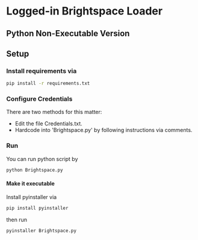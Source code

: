 # Logged-in Brightspace Loader
## Python Non-Executable Version

## Setup
### Install requirements via
```bash
pip install -r requirements.txt
```

### Configure Credentials
There are two methods for this matter:
- Edit the file Credentials.txt.
- Hardcode into 'Brightspace.py' by following instructions via comments.

### Run
You can run python script by 
```bash
python Brightspace.py
```

#### Make it executable
Install pyinstaller via
```bash
pip install pyinstaller
```
then run
```bash
pyinstaller Brightspace.py
```
